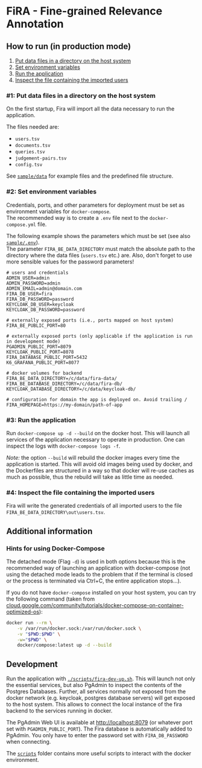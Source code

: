 # FiRA - Fine-grained Relevance Annotation

## How to run (in production mode)

1. [Put data files in a directory on the host system](##1:-Put-data-files-in-a-directory-on-the-host-system)
1. [Set environment variables](##2:-Set-environment-variables)
1. [Run the application](##3:-Run-the-application)
1. [Inspect the file containing the imported users](##4:-Inspect-the-file-containing-the-imported-users)

### #1: Put data files in a directory on the host system

On the first startup, Fira will import all the data necessary to run the application.

The files needed are:

- `users.tsv`
- `documents.tsv`
- `queries.tsv`
- `judgement-pairs.tsv`
- `config.tsv`

See [`sample/data`](sample/data) for example files and the predefined file structure.

### #2: Set environment variables

Credentials, ports, and other parameters for deployment must be set as environment variables for `docker-compose`.  
The recommended way is to create a `.env` file next to the `docker-compose.yml` file.

The following example shows the parameters which must be set (see also [`sample/.env`](sample/.env)).  
The parameter `FIRA_BE_DATA_DIRECTORY` must match the absolute path to the directory where the data files (`users.tsv` etc.) are. Also, don't forget to use more sensible values for the password parameters!

```properties
# users and credentials
ADMIN_USER=admin
ADMIN_PASSWORD=admin
ADMIN_EMAIL=admin@domain.com
FIRA_DB_USER=fira
FIRA_DB_PASSWORD=password
KEYCLOAK_DB_USER=keycloak
KEYCLOAK_DB_PASSWORD=password

# externally exposed ports (i.e., ports mapped on host system)
FIRA_BE_PUBLIC_PORT=80

# externally exposed ports (only applicable if the application is run in development mode)
PGADMIN_PUBLIC_PORT=8079
KEYCLOAK_PUBLIC_PORT=8078
FIRA_DATABASE_PUBLIC_PORT=5432
K6_GRAFANA_PUBLIC_PORT=8077

# docker volumes for backend
FIRA_BE_DATA_DIRECTORY=/c/data/fira-data/
FIRA_BE_DATABASE_DIRECTORY=/c/data/fira-db/
KEYCLOAK_DATABASE_DIRECTORY=/c/data/keycloak-db/

# configuration for domain the app is deployed on. Avoid trailing /
FIRA_HOMEPAGE=https://my-domain/path-of-app
```

### #3: Run the application

Run `docker-compose up -d --build` on the docker host. This will launch all services of the application necessary to operate in production. One can inspect the logs with `docker-compose logs -f`.

_Note:_ the option `--build` will rebuild the docker images every time the application is started. This will avoid old images being used by docker, and the Dockerfiles are structured in a way so that docker will re-use caches as much as possible, thus the rebuild will take as little time as needed.

### #4: Inspect the file containing the imported users

Fira will write the generated credentials of all imported users to the file `FIRA_BE_DATA_DIRECTORY\out\users.tsv`.

## Additional information

### Hints for using Docker-Compose

The detached mode (Flag `-d`) is used in both options because this is the recommended way of launching an application with docker-compose (not using the detached mode leads to the problem that if the terminal is closed or the process is terminated via Ctrl+C, the entire application stops...).

If you do not have `docker-compose` installed on your host system, you can try the following command (taken from [cloud.google.com/community/tutorials/docker-compose-on-container-optimized-os](https://cloud.google.com/community/tutorials/docker-compose-on-container-optimized-os)):

```bash
docker run --rm \
    -v /var/run/docker.sock:/var/run/docker.sock \
    -v "$PWD:$PWD" \
    -w="$PWD" \
    docker/compose:latest up -d --build
```

## Development

Run the application with [`./scripts/fira-dev-up.sh`](./scripts/fira-dev-up.sh).
This will launch not only the essential services, but also PgAdmin to inspect the contents of the Postgres Databases.
Further, all services normally not exposed from the docker network (e.g. keycloak, postgres database servers) will get exposed to the host system.
This allows to connect the local instance of the fira backend to the services running in docker.

The PgAdmin Web UI is available at <http://localhost:8079> (or whatever port set with `PGADMIN_PUBLIC_PORT`). The Fira database is automatically added to PgAdmin. You only have to enter the password set with `FIRA_DB_PASSWORD` when connecting.

The [`scripts`](./scripts/) folder contains more useful scripts to interact with the docker environment.
